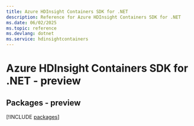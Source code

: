 ```yaml
---
title: Azure HDInsight Containers SDK for .NET
description: Reference for Azure HDInsight Containers SDK for .NET
ms.date: 06/02/2025
ms.topic: reference
ms.devlang: dotnet
ms.service: hdinsightcontainers
---
```

# Azure HDInsight Containers SDK for .NET - preview
## Packages - preview
[!INCLUDE [packages](hdinsight-containers-index.md)]